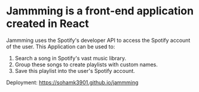 # Jammming is a front-end application created in React

Jammming uses the Spotify's developer API to access the Spotify account of the user. 
This Application can be used to:
1. Search a song in Spotify's vast music library.
2. Group these songs to create playlists with custom names.
3. Save this playlist into the user's Spotify account.

Deployment: https://sohamk3901.github.io/jammming
